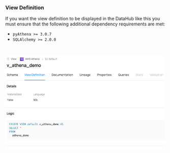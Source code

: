 ### View Definition

If you want the view definition to be displayed in the DataHub like this
you must ensure that the following additional dependency requirements are met:

* `pyAthena >= 3.0.7`
* `SQLAlchemy >= 2.0.0`

<br>

![Athena View Definition](./view_definition.png)